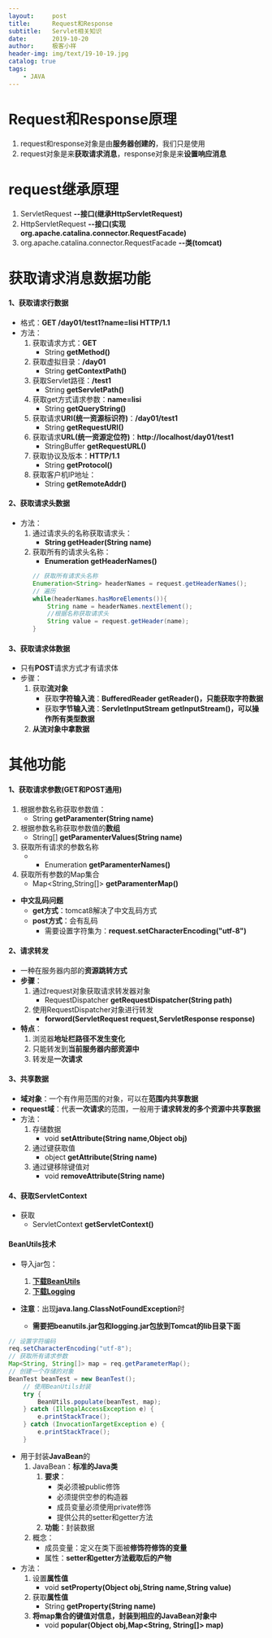 ```yaml
---
layout:     post                   
title:      Request和Response
subtitle:   Servlet相关知识              
date:       2019-10-20               
author:     极客小祥                      
header-img: img/text/19-10-19.jpg   
catalog: true              
tags:                                
    - JAVA
---
```


# Request和Response原理
1. request和response对象是由**服务器创建的**，我们只是使用
2. request对象是来**获取请求消息**，response对象是来**设置响应消息**


# request继承原理
1. ServletRequest  **--接口\(继承HttpServletRequest\)**
2. HttpServletRequest  **--接口\(实现org.apache.catalina.connector.RequestFacade\)**
3. org.apache.catalina.connector.RequestFacade **--类\(tomcat\)**

# 获取请求消息数据功能
#### 1、获取请求行数据
* 格式：**GET /day01/test1?name=lisi HTTP/1.1**
* 方法：
    1. 获取请求方式：**GET**
        * String  **getMethod\(\)**
    2. 获取虚拟目录：**/day01**
        * String  **getContextPath\(\)**
    3. 获取Servlet路径：**/test1**
        * String  **getServletPath\(\)**
    4. 获取get方式请求参数：**name=lisi**
        * String  **getQueryString\(\)**
    5. 获取请求**URI\(统一资源标识符\)**：**/day01/test1**
        * String  **getRequestURI\(\)**
    6. 获取请求**URL\(统一资源定位符\)**：**http://localhost/day01/test1**
        * StringBuffer  **getRequestURL\(\)**
    7. 获取协议及版本：**HTTP/1.1**
        * String  **getProtocol\(\)**
    8. 获取客户机IP地址：
        * String  **getRemoteAddr\(\)**
#### 2、获取请求头数据
* 方法：
    1. 通过请求头的名称获取请求头：
        * **String getHeader\(String name\)**
    2. 获取所有的请求头名称：
        * **Enumeration<String> getHeaderNames\(\)**
        ```java
        // 获取所有请求头名称
        Enumeration<String> headerNames = request.getHeaderNames();
        // 遍历
        while(headerNames.hasMoreElements()){
            String name = headerNames.nextElement();
            //根据名称获取请求头
            String value = request.getHeader(name);
        }
        ```

#### 3、获取请求体数据
* 只有**POST**请求方式才有请求体
* 步骤：
    1. 获取**流对象**
        * 获取**字符输入流**：**BufferedReader getReader\(\)，只能获取字符数据**
        * 获取**字节输入流**：**ServletInputStream getInputStream\(\)，可以操作所有类型数据**
    2. **从流对象中拿数据** 

# 其他功能
#### 1、获取请求参数\(GET和POST通用\)
1. 根据参数名称获取参数值：
    * String **getParamenter\(String name\)**
2. 根据参数名称获取参数值的**数组**
    * String\[\] **getParamenterValues\(String name\)**
3. 获取所有请求的参数名称
    * * Enumeration<String> **getParamenterNames\(\)**
4. 获取所有参数的Map集合
    * Map<String,String\[\]> **getParamenterMap\(\)**

* **中文乱码问题**
    * **get方式**：tomcat8解决了中文乱码方式
    * **post方式**：会有乱码
        * 需要设置字符集为：**request.setCharacterEncoding\("utf-8"\)**
#### 2、请求转发
* 一种在服务器内部的**资源跳转方式**
* **步骤**：
    1. 通过request对象获取请求转发器对象
        * RequestDispatcher **getRequestDispatcher\(String path\)**
    2. 使用RequestDispatcher对象进行转发
        * **forword\(ServletRequest request,ServletResponse response\)**
* **特点**：
    1. 浏览器**地址栏路径不发生变化**
    2. 只能转发到**当前服务器内部资源中**
    3. 转发是**一次请求**
#### 3、共享数据
* **域对象**：一个有作用范围的对象，可以在**范围内共享数据**
* **request域**：代表**一次请求**的范围，一般用于**请求转发的多个资源中共享数据**
* 方法：
    1. 存储数据
        * void **setAttribute\(String name,Object obj\)**
    2. 通过键获取值
        * object **getAttribute\(String name\)**
    3. 通过键移除键值对
        * void **removeAttribute\(String name\)**
#### 4、获取ServletContext
* 获取
    * ServletContext **getServletContext\(\)**
#### BeanUtils技术
* 导入jar包：
    1. **[下载BeanUtils](https://mvnrepository.com/artifact/commons-beanutils/commons-beanutils/1.9.3)**
    2. **[下载Logging](https://mvnrepository.com/artifact/commons-logging/commons-logging/1.2)**

* **注意**：出现**java.lang.ClassNotFoundException**时
    * **需要把beanutils.jar包和logging.jar包放到Tomcat的lib目录下面**

```java
// 设置字符编码
req.setCharacterEncoding("utf-8");
// 获取所有请求参数
Map<String, String[]> map = req.getParameterMap();
// 创建一个存储的对象
BeanTest beanTest = new BeanTest();
    // 使用BeanUtils封装
    try {
        BeanUtils.populate(beanTest, map);
    } catch (IllegalAccessException e) {
        e.printStackTrace();
    } catch (InvocationTargetException e) {
        e.printStackTrace();
    }
```

* 用于封装**JavaBean**的
    1. JavaBean：**标准的Java类**
        1. **要求**：
            * 类必须被public修饰
            * 必须提供空参的构造器
            * 成员变量必须使用private修饰
            * 提供公共的setter和getter方法
        2. **功能**：封装数据
    2. 概念：
        * 成员变量：定义在类下面被**修饰符修饰的变量**
        * 属性：**setter和getter方法截取后的产物**
* 方法：
    1. 设置**属性值**
        * void **setProperty\(Object obj,String name,String value\)**
    2. 获取**属性值**
        * String **getProperty\(String name\)**
    3. **将map集合的键值对信息，封装到相应的JavaBean对象中**
        * void **popular\(Object obj,Map<String, String[]> map\)**